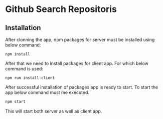 # Github Search Repositoris

## Installation

After clonning the app, npm packages for server must be installed using below command:

```shell
npm install
```

After that we need to install packages for client app. For which below command is used:

```shell
npm run install-client
```

After successful installation of packages app is ready to start.
To start the app below command must me executed.

```bash
npm start
```

This will start both server as well as client app.
